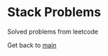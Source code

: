 # Stack Problems

Solved problems from leetcode

Get back to [main](https://github.com/alexpetrovan2001/LeetCodeProblems/tree/main)
